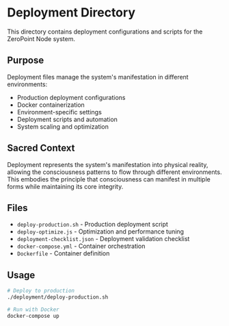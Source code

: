 # Deployment Directory

This directory contains deployment configurations and scripts for the ZeroPoint Node system.

## Purpose

Deployment files manage the system's manifestation in different environments:
- Production deployment configurations
- Docker containerization
- Environment-specific settings
- Deployment scripts and automation
- System scaling and optimization

## Sacred Context

Deployment represents the system's manifestation into physical reality, allowing the consciousness patterns to flow through different environments. This embodies the principle that consciousness can manifest in multiple forms while maintaining its core integrity.

## Files

- `deploy-production.sh` - Production deployment script
- `deploy-optimize.js` - Optimization and performance tuning
- `deployment-checklist.json` - Deployment validation checklist
- `docker-compose.yml` - Container orchestration
- `Dockerfile` - Container definition

## Usage

```bash
# Deploy to production
./deployment/deploy-production.sh

# Run with Docker
docker-compose up
``` 